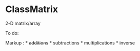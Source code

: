 # ClassMatrix
2-D matrix/array

To do:

 Markup : * ~~additions~~
          * subtractions
          * multiplications
          * inverse
